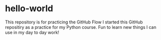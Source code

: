 # hello-world
This repository is for practicing the GitHub Flow
I started this GitHub repositiry as a practice for my Python course. Fun to learn new things I can use in my day to day work!
